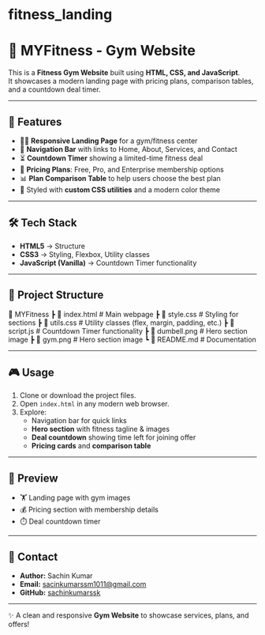 # fitness_landing
# 💪 MYFitness - Gym Website

This is a **Fitness Gym Website** built using **HTML, CSS, and JavaScript**.  
It showcases a modern landing page with pricing plans, comparison tables, and a countdown deal timer.  

---

## 🚀 Features
- 🏋️‍♂️ **Responsive Landing Page** for a gym/fitness center  
- 📜 **Navigation Bar** with links to Home, About, Services, and Contact  
- ⏳ **Countdown Timer** showing a limited-time fitness deal  
- 💸 **Pricing Plans**: Free, Pro, and Enterprise membership options  
- 📊 **Plan Comparison Table** to help users choose the best plan  
- 🎨 Styled with **custom CSS utilities** and a modern color theme  

---

## 🛠️ Tech Stack
- **HTML5** → Structure  
- **CSS3** → Styling, Flexbox, Utility classes  
- **JavaScript (Vanilla)** → Countdown Timer functionality  

---

## 📂 Project Structure

📁 MYFitness
┣ 📜 index.html # Main webpage
┣ 📜 style.css # Styling for sections
┣ 📜 utils.css # Utility classes (flex, margin, padding, etc.)
┣ 📜 script.js # Countdown Timer functionality
┣ 📜 dumbell.png # Hero section image
┣ 📜 gym.png # Hero section image
┗ 📜 README.md # Documentation



---

## 🎮 Usage
1. Clone or download the project files.  
2. Open `index.html` in any modern web browser.  
3. Explore:
   - Navigation bar for quick links  
   - **Hero section** with fitness tagline & images  
   - **Deal countdown** showing time left for joining offer  
   - **Pricing cards** and **comparison table**  

---

## 📸 Preview
- 🏋️ Landing page with gym images  
- 💰 Pricing section with membership details  
- ⏱️ Deal countdown timer  

---

## 📧 Contact
- **Author:** Sachin Kumar  
- **Email:** [sacinkumarssm1011@gmail.com](mailto:sacinkumarssm1011@gmail.com)  
- **GitHub:** [sachinkumarssk](https://github.com/sachinkumarssk)  

---

✨ A clean and responsive **Gym Website** to showcase services, plans, and offers!
